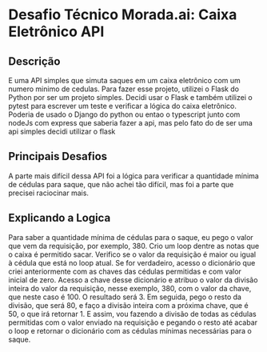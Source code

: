 # Desafio Técnico Morada.ai: Caixa Eletrônico API

## Descrição
E uma API simples que simuta saques em um caixa eletrônico com um numero minimo de cedulas.
Para fazer esse projeto, utilizei o Flask do Python por ser um projeto simples. Decidi usar o Flask e também utilizei o pytest para escrever um teste e verificar a lógica do caixa eletrônico.
Poderia de usado o Django do python ou entao o typescript junto com nodeJs com express que saberia fazer a api, mas pelo fato do de ser uma api simples decidi utilizar o flask

## Principais Desafios
A parte mais difícil dessa API foi a lógica para verificar a quantidade mínima de cédulas para saque, que não achei tão difícil, mas foi a parte que precisei raciocinar mais.

## Explicando a Logica 
Para saber a quantidade mínima de cédulas para o saque, eu pego o valor que vem da requisição, por exemplo, 380. Crio um loop dentre as notas que o caixa é permitido sacar. 
Verifico se o valor da requisição é maior ou igual à cédula que está no loop atual. Se for verdadeiro, acesso o dicionário que criei anteriormente com as chaves das cédulas permitidas e com valor inicial de zero. 
Acesso a chave desse dicionário e atribuo o valor da divisão inteira do valor da requisição, nesse exemplo, 380, com o valor da chave, que neste caso é 100. O resultado será 3. Em seguida, pego o resto da divisão, que será 80,
e faço a divisão inteira com a próxima chave, que é 50, o que irá retornar 1. E assim, vou fazendo a divisão de todas as cédulas permitidas com o valor enviado na requisição e pegando o resto até acabar o loop 
e retornar o dicionário com as cédulas mínimas necessárias para o saque.

